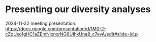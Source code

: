 # Presenting our diversity analyses
2024-11-22 meeting presentation: https://docs.google.com/presentation/d/1M0-2-cZqUso1gHC1aZEmNixnxrNG9UIhkUna8_c7evA/edit#slide=id.p
